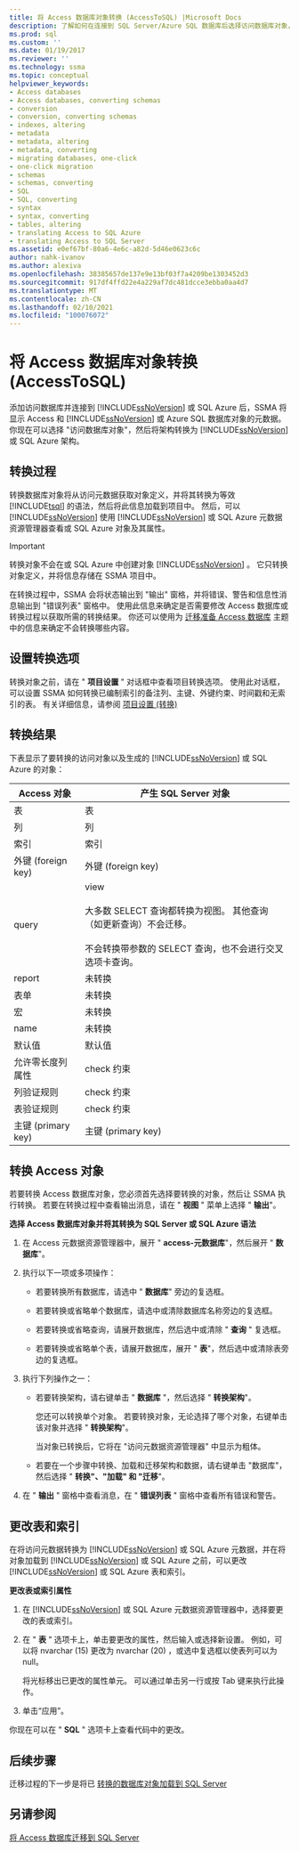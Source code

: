 ```yaml
---
title: 将 Access 数据库对象转换 (AccessToSQL) |Microsoft Docs
description: 了解如何在连接到 SQL Server/Azure SQL 数据库后选择访问数据库对象，然后将架构转换为 SQL Server/SQL 数据库架构。
ms.prod: sql
ms.custom: ''
ms.date: 01/19/2017
ms.reviewer: ''
ms.technology: ssma
ms.topic: conceptual
helpviewer_keywords:
- Access databases
- Access databases, converting schemas
- conversion
- conversion, converting schemas
- indexes, altering
- metadata
- metadata, altering
- metadata, converting
- migrating databases, one-click
- one-click migration
- schemas
- schemas, converting
- SQL
- SQL, converting
- syntax
- syntax, converting
- tables, altering
- translating Access to SQL Azure
- translating Access to SQL Server
ms.assetid: e0ef67bf-80a6-4e6c-a82d-5d46e0623c6c
author: nahk-ivanov
ms.author: alexiva
ms.openlocfilehash: 38385657de137e9e13bf03f7a4209be1303452d3
ms.sourcegitcommit: 917df4ffd22e4a229af7dc481dcce3ebba0aa4d7
ms.translationtype: MT
ms.contentlocale: zh-CN
ms.lasthandoff: 02/10/2021
ms.locfileid: "100076072"
---
```

# <a name="converting-access-database-objects-accesstosql"></a>将 Access 数据库对象转换 (AccessToSQL) 
添加访问数据库并连接到 [!INCLUDE[ssNoVersion](../../includes/ssnoversion-md.md)] 或 SQL Azure 后，SSMA 将显示 Access 和 [!INCLUDE[ssNoVersion](../../includes/ssnoversion-md.md)] 或 Azure SQL 数据库对象的元数据。 你现在可以选择 "访问数据库对象"，然后将架构转换为 [!INCLUDE[ssNoVersion](../../includes/ssnoversion-md.md)] 或 SQL Azure 架构。  
  
## <a name="the-conversion-process"></a>转换过程  
转换数据库对象将从访问元数据获取对象定义，并将其转换为等效 [!INCLUDE[tsql](../../includes/tsql-md.md)] 的语法，然后将此信息加载到项目中。 然后，可以 [!INCLUDE[ssNoVersion](../../includes/ssnoversion-md.md)] 使用 [!INCLUDE[ssNoVersion](../../includes/ssnoversion-md.md)] 或 SQL Azure 元数据资源管理器查看或 SQL Azure 对象及其属性。  
  
> [!IMPORTANT]  
> 转换对象不会在或 SQL Azure 中创建对象 [!INCLUDE[ssNoVersion](../../includes/ssnoversion-md.md)] 。 它只转换对象定义，并将信息存储在 SSMA 项目中。  
  
在转换过程中，SSMA 会将状态输出到 "输出" 窗格，并将错误、警告和信息性消息输出到 "错误列表" 窗格中。 使用此信息来确定是否需要修改 Access 数据库或转换过程以获取所需的转换结果。 你还可以使用为 [迁移准备 Access 数据库](preparing-access-databases-for-migration-accesstosql.md) 主题中的信息来确定不会转换哪些内容。  
  
## <a name="setting-conversion-options"></a>设置转换选项  
转换对象之前，请在 " **项目设置** " 对话框中查看项目转换选项。 使用此对话框，可以设置 SSMA 如何转换已编制索引的备注列、主键、外键约束、时间戳和无索引的表。 有关详细信息，请参阅 [项目设置 (转换) ](./project-settings-conversion-accesstosql.md)  
  
## <a name="conversion-results"></a>转换结果  
下表显示了要转换的访问对象以及生成的 [!INCLUDE[ssNoVersion](../../includes/ssnoversion-md.md)] 或 SQL Azure 的对象：  
  
|Access 对象|产生 SQL Server 对象|  
|-----------------|-------------------------------|  
|表|表|  
|列|列|  
|索引|索引|  
|外键 (foreign key)|外键 (foreign key)|  
|query|view<br /><br />大多数 SELECT 查询都转换为视图。 其他查询（如更新查询）不会迁移。<br /><br />不会转换带参数的 SELECT 查询，也不会进行交叉选项卡查询。|  
|report|未转换|  
|表单|未转换|  
|宏|未转换|  
|name|未转换|  
|默认值|默认值|  
|允许零长度列属性|check 约束|  
|列验证规则|check 约束|  
|表验证规则|check 约束|  
|主键 (primary key)|主键 (primary key)|  
  
## <a name="converting-access-objects"></a>转换 Access 对象  
若要转换 Access 数据库对象，您必须首先选择要转换的对象，然后让 SSMA 执行转换。 若要在转换过程中查看输出消息，请在 " **视图** " 菜单上选择 " **输出**"。  
  
**选择 Access 数据库对象并将其转换为 SQL Server 或 SQL Azure 语法**  
  
1.  在 Access 元数据资源管理器中，展开 " **access-元数据库**"，然后展开 " **数据库**"。  
  
2.  执行以下一项或多项操作：  
  
    -   若要转换所有数据库，请选中 " **数据库**" 旁边的复选框。  
  
    -   若要转换或省略单个数据库，请选中或清除数据库名称旁边的复选框。  
  
    -   若要转换或省略查询，请展开数据库，然后选中或清除 " **查询** " 复选框。  
  
    -   若要转换或省略单个表，请展开数据库，展开 " **表**"，然后选中或清除表旁边的复选框。  
  
3.  执行下列操作之一：  
  
    -   若要转换架构，请右键单击 " **数据库** "，然后选择 " **转换架构**"。  
  
        您还可以转换单个对象。 若要转换对象，无论选择了哪个对象，右键单击该对象并选择 " **转换架构**"。  
  
        当对象已转换后，它将在 "访问元数据资源管理器" 中显示为粗体。  
  
    -   若要在一个步骤中转换、加载和迁移架构和数据，请右键单击 "数据库"，然后选择 " **转换"、"加载" 和 "迁移**"。  
  
4.  在 " **输出** " 窗格中查看消息，在 " **错误列表** " 窗格中查看所有错误和警告。  
  
## <a name="altering-tables-and-indexes"></a>更改表和索引  
在将访问元数据转换为 [!INCLUDE[ssNoVersion](../../includes/ssnoversion-md.md)] 或 SQL Azure 元数据，并在将对象加载到 [!INCLUDE[ssNoVersion](../../includes/ssnoversion-md.md)] 或 SQL Azure 之前，可以更改 [!INCLUDE[ssNoVersion](../../includes/ssnoversion-md.md)] 或 SQL Azure 表和索引。  
  
**更改表或索引属性**  
  
1.  在 [!INCLUDE[ssNoVersion](../../includes/ssnoversion-md.md)] 或 SQL Azure 元数据资源管理器中，选择要更改的表或索引。  
  
2.  在 " **表** " 选项卡上，单击要更改的属性，然后输入或选择新设置。 例如，可以将 nvarchar (15) 更改为 nvarchar (20) ，或选中复选框以使表列可以为 null。  
  
    将光标移出已更改的属性单元。 可以通过单击另一行或按 Tab 键来执行此操作。  
  
3.  单击“应用”。  
  
你现在可以在 " **SQL** " 选项卡上查看代码中的更改。  
  
## <a name="next-steps"></a>后续步骤  
迁移过程的下一步是将已 [转换的数据库对象加载到 SQL Server](loading-converted-database-objects-into-sql-server-accesstosql.md)  
  
## <a name="see-also"></a>另请参阅  
[将 Access 数据库迁移到 SQL Server](migrating-access-databases-to-sql-server-azure-sql-db-accesstosql.md)  
